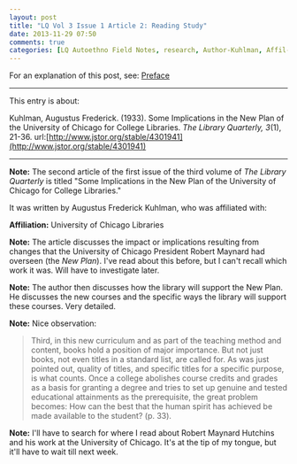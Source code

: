 ```yaml
---
layout: post
title: "LQ Vol 3 Issue 1 Article 2: Reading Study"
date: 2013-11-29 07:50
comments: true
categories: [LQ Autoethno Field Notes, research, Author-Kuhlman, Affil-University of Chicago Libraries]
---
```


For an explanation of this post, see:
[Preface](/blog/2013/08/14/lq-autoethnography-research-journal-preface/)

---

This entry is about:

Kuhlman, Augustus Frederick. (1933). Some Implications in the New
Plan of the University of Chicago for College Libraries. *The
Library Quarterly, 3*(1), 21-36.
url:[http://www.jstor.org/stable/4301941](http://www.jstor.org/stable/4301941)

---

**Note:** The second article of the first issue of the third
volume of *The Library Quarterly* is titled "Some Implications in
the New Plan of the University of Chicago for College
Libraries."

It was written by Augustus Frederick Kuhlman, who was
affiliated with:

**Affiliation:** University of Chicago Libraries

**Note:** The article discusses the impact or implications
resulting from changes that the University of Chicago
President Robert Maynard had overseen (the *New Plan*). I've
read about this before, but I can't recall which work it was.
Will have to investigate later.

**Note:** The author then discusses how the library will
support the New Plan. He discusses the new courses and the
specific ways the library will support these courses. Very
detailed.

**Note:** Nice observation:

> Third, in this new curriculum and as part of the teaching
> method and content, books hold a position of major
> importance. But not just books, not even titles in a
> standard list, are called for. As was just pointed out,
> quality of titles, and specific titles for a specific
> purpose, is what counts. Once a college abolishes course
> credits and grades as a basis for granting a degree and
> tries to set up genuine and tested educational attainments as
> the prerequisite, the great problem becomes: How can the
> best that the human spirit has achieved be made available to the
> student? (p. 33).

**Note:** I'll have to search for where I read about Robert
Maynard Hutchins and his work at the University of Chicago.
It's at the tip of my tongue, but it'll have to wait till next
week.
